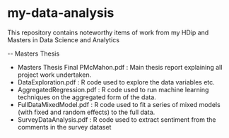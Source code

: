 # my-data-analysis
This repository contains noteworthy items of work from my HDip and Masters in Data Science and Analytics

-- Masters Thesis
  - Masters Thesis Final PMcMahon.pdf : Main thesis report explaining all project work undertaken.
  - DataExploration.pdf : R code used to explore the data variables etc.
  - AggregatedRegression.pdf : R code used to run machine learning techniques on the aggregated form of the data.
  - FullDataMixedModel.pdf : R code used to fit a series of mixed models (with fixed and random effects) to the full data.
  - SurveyDataAnalysis.pdf : R code used to extract sentiment from the comments in the survey dataset
